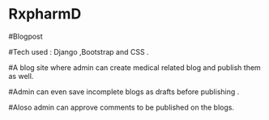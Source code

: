 # RxpharmD


#Blogpost



#Tech used : Django ,Bootstrap and CSS . 

#A blog site where admin can create medical related blog and publish them as well. 

#Admin can even save incomplete blogs as drafts before publishing .

#Aloso admin can approve comments to be published on the blogs.
